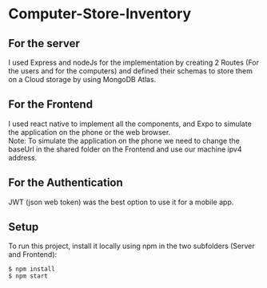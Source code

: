 # Computer-Store-Inventory
## For the server
I used Express and nodeJs for the implementation by creating 2 Routes (For the users and for the computers) and defined their schemas to store them on a Cloud storage by using MongoDB Atlas.
## For the Frontend
I used react native to implement all the components, and Expo to simulate the application on the phone or the web browser.\
Note: To simulate the application on the phone we need to change the baseUrl in the shared folder on the Frontend and use our machine ipv4 address.
## For the Authentication
JWT (json web token) was the best option to use it for a mobile app.
## Setup
To run this project, install it locally using npm in the two subfolders (Server and Frontend):
```
$ npm install
$ npm start
```
